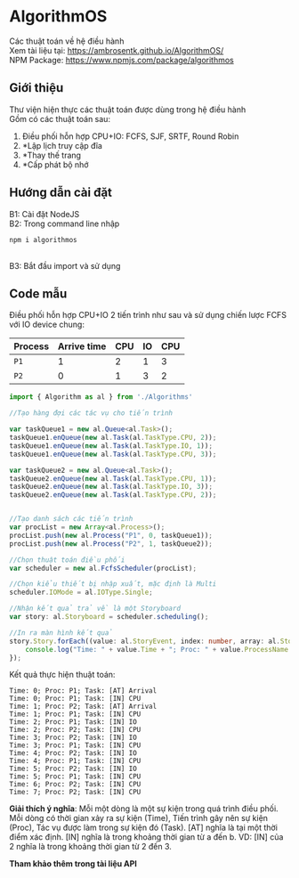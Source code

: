 # AlgorithmOS
Các thuật toán về hệ điều hành</br>
Xem tài liệu tại: https://ambrosentk.github.io/AlgorithmOS/
</br>
NPM Package: https://www.npmjs.com/package/algorithmos
<h2>Giới thiệu</h2>
<p>Thư viện hiện thực các thuật toán được dùng trong hệ điều hành</br>
Gồm có các thuật toán sau:</br>

1. Điều phối hỗn hợp CPU+IO: FCFS, SJF, SRTF, Round Robin
2. *Lập lịch truy cập đĩa</br>
3. *Thay thế trang</br>
4. *Cấp phát bộ nhớ</br>
</p>
<h2>Hướng dẫn cài đặt</h2>
<p>B1: Cài đặt NodeJS</br>
B2: Trong command line nhập</br>

```batch
npm i algorithmos
```
</br>
B3: Bắt đầu import và sử dụng
</p>
<h2>Code mẫu</h2>
Điều phối hỗn hợp CPU+IO 2 tiến trình như sau và sử dụng chiến lược FCFS với IO device chung:

Process | Arrive time | CPU | IO | CPU
--- | --- | --- | --- | --- |
`P1` | 1 | 2 | 1 | 3
`P2` | 0 | 1 | 3 | 2

```typescript
import { Algorithm as al } from './Algorithms'

//Tạo hàng đợi các tác vụ cho tiến trình

var taskQueue1 = new al.Queue<al.Task>();
taskQueue1.enQueue(new al.Task(al.TaskType.CPU, 2));
taskQueue1.enQueue(new al.Task(al.TaskType.IO, 1));
taskQueue1.enQueue(new al.Task(al.TaskType.CPU, 3));

var taskQueue2 = new al.Queue<al.Task>();
taskQueue2.enQueue(new al.Task(al.TaskType.CPU, 1));
taskQueue2.enQueue(new al.Task(al.TaskType.IO, 3));
taskQueue2.enQueue(new al.Task(al.TaskType.CPU, 2));


//Tạo danh sách các tiến trình
var procList = new Array<al.Process>();
procList.push(new al.Process("P1", 0, taskQueue1));
procList.push(new al.Process("P2", 1, taskQueue2));

//Chọn thuật toán điều phối
var scheduler = new al.FcfsScheduler(procList);

//Chọn kiểu thiết bị nhập xuất, mặc định là Multi
scheduler.IOMode = al.IOType.Single;

//Nhận kết quả trả về là một Storyboard
var story: al.Storyboard = scheduler.scheduling();

//In ra màn hình kết quả
story.Story.forEach((value: al.StoryEvent, index: number, array: al.StoryEvent[]) => {
    console.log("Time: " + value.Time + "; Proc: " + value.ProcessName + "; Task: " + value.Description);
});
```
Kết quả thực hiện thuật toán:</br>

```
Time: 0; Proc: P1; Task: [AT] Arrival
Time: 0; Proc: P1; Task: [IN] CPU
Time: 1; Proc: P2; Task: [AT] Arrival
Time: 1; Proc: P1; Task: [IN] CPU
Time: 2; Proc: P1; Task: [IN] IO
Time: 2; Proc: P2; Task: [IN] CPU
Time: 3; Proc: P2; Task: [IN] IO
Time: 3; Proc: P1; Task: [IN] CPU
Time: 4; Proc: P2; Task: [IN] IO
Time: 4; Proc: P1; Task: [IN] CPU
Time: 5; Proc: P2; Task: [IN] IO
Time: 5; Proc: P1; Task: [IN] CPU
Time: 6; Proc: P2; Task: [IN] CPU
Time: 7; Proc: P2; Task: [IN] CPU
```

**Giải thích ý nghĩa**: Mỗi một dòng là một sự kiện trong quá trình điều phối. Mỗi dòng có thời gian xảy ra sự kiện (Time), Tiến trình gây nên sự kiện (Proc), Tác vụ được làm trong sự kiện đó (Task). [AT] nghĩa là tại một thời điểm xác định. [IN] nghĩa  là trong khoảng thời gian từ a đến b. VD: [IN] của 2 nghĩa là trong khoảng thời gian từ 2 đến 3.

**Tham khảo thêm trong tài liệu API**
